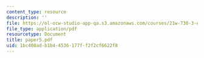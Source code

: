 ```yaml
---
content_type: resource
description: ''
file: https://ol-ocw-studio-app-qa.s3.amazonaws.com/courses/21w-730-3-expository-writing-autobiography-theory-and-practice-spring-2001/1bc408adb1b44536177ff2f2cf6622f8_paper5.pdf
file_type: application/pdf
resourcetype: Document
title: paper5.pdf
uid: 1bc408ad-b1b4-4536-177f-f2f2cf6622f8
---
```


